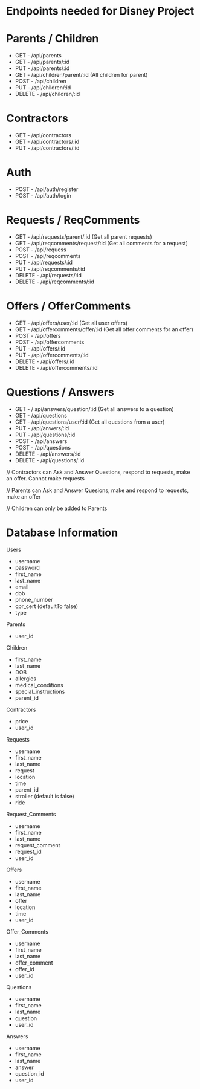 # Endpoints needed for Disney Project

# Parents / Children
- GET - /api/parents
- GET - /api/parents/:id
- PUT - /api/parents/:id 
- GET - /api/children/parent/:id (All children for parent) 
- POST - /api/children 
- PUT - /api/children/:id
- DELETE - /api/children/:id

# Contractors
- GET - /api/contractors
- GET - /api/contractors/:id 
- PUT - /api/contractors/:id

# Auth
- POST - /api/auth/register 
- POST - /api/auth/login

# Requests / ReqComments
- GET - /api/requests/parent/:id (Get all parent requests)
- GET - /api/reqcomments/request/:id (Get all comments for a request)
- POST - /api/requess
- POST - /api/reqcomments
- PUT - /api/requests/:id
- PUT - /api/reqcomments/:id 
- DELETE - /api/requests/:id 
- DELETE - /api/reqcomments/:id 

# Offers / OfferComments
- GET - /api/offers/user/:id (Get all user offers) 
- GET - /api/offercomments/offer/:id (Get all offer comments for an offer)
- POST - /api/offers 
- POST - /api/offercomments 
- PUT - /api/offers/:id 
- PUT - /api/offercomments/:id
- DELETE - /api/offers/:id 
- DELETE - /api/offercomments/:id


# Questions / Answers
- GET - / api/answers/question/:id (Get all answers to a question)
- GET - /api/questions
- GET - /api/questions/user/:id (Get all questions from a user) 
- PUT - /api/anwers/:id 
- PUT - /api/questions/:id 
- POST - /api/answers 
- POST - /api/questions 
- DELETE - /api/answers/:id 
- DELETE - /api/questions/:id 


// Contractors can Ask and Answer Questions, respond to requests, make an offer. Cannot make requests

// Parents can Ask and Answer Quesions, make and respond to requests, make an offer

// Children can only be added to Parents

# Database Information

Users
- username
- password
- first_name
- last_name
- email
- dob
- phone_number
- cpr_cert (defaultTo false)
- type

Parents
- user_id

Children
- first_name
- last_name
- DOB
- allergies
- medical_conditions
- special_instructions
- parent_id

Contractors
- price
- user_id

Requests
- username
- first_name
- last_name
- request
- location
- time
- parent_id
- stroller (default is false)
- ride

Request_Comments
- username
- first_name
- last_name
- request_comment
- request_id
- user_id

Offers
- username
- first_name
- last_name
- offer
- location
- time
- user_id

Offer_Comments
- username
- first_name
- last_name
- offer_comment
- offer_id
- user_id

Questions
- username
- first_name
- last_name
- question
- user_id

Answers
- username
- first_name
- last_name
- answer
- question_id
- user_id
